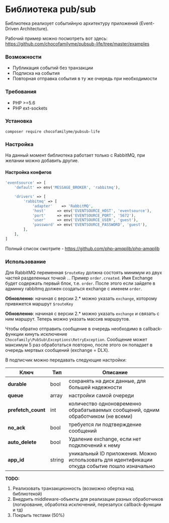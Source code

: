 # Библиотека pub/sub

Библиотека реализует событийную архитектуру приложений (Event-Driven Architecture).

Рабочий пример можно посмотреть вот здесь: https://github.com/chocofamilyme/pubsub-life/tree/master/examples

### Возможности
- Публикация событий без транзакции
- Подписка на события
- Повторная отправка события в ту же очередь при необходимости

### Требования
- PHP >=5.6
- PHP ext-sockets

### Установка
```
composer require chocofamilyme/pubsub-life
```

### Настройка

На данный момент библиотека работает только с RabbitMQ, при желании можно добавить другие.

#### Настройка конфигов
```php
'eventsource' => [
    'default' => env('MESSAGE_BROKER', 'rabbitmq'),

    'drivers' => [
        'rabbitmq' => [
            'adapter'    => 'RabbitMQ',
            'host'     => env('EVENTSOURCE_HOST', 'eventsource'),
            'port'     => env('EVENTSOURCE_PORT', '5672'),
            'user'     => env('EVENTSOURCE_USER', 'guest'),
            'password' => env('EVENTSOURCE_PASSWORD', 'guest'),
        ],
    ],
]
```

Полный список смотрите - https://github.com/php-amqplib/php-amqplib

### Использование

Для RabbitMQ переменная `$routeKey` должна состоять минимум из двух частей разделенных точкой `.`. Пример `order.created`. Имя Exchange будет содержать первый блок, т.е. `order`. После этого если зайдете в админку rabbitmq должен создаться exchange с именем `order`.

**Обновленно**: начиная с версии 2.* можно указать `exchange`, которому привяжется маршрут `$routeKey`

**Обновленно**: начиная с версии 2.* можно указать `exchange` и связать с ним маршрут. Теперь можно указать массив  маршрутов.

Чтобы обратно отправить сообщение в очередь необходимо в callback-функции кинуть исключение `Chocofamily\PubSub\Exceptions\RetryException`. Сообщение может максимум 5 раз обработаться повторно, после этого он попадает в очередь мертвых сообщений (exchange = DLX).

В подписчик можно передавать следующие настройки:

 | Ключ | Тип | Описание |
 |--|--|--|
 | **durable** | bool | сохранять на диск данные, для большей надежности |
 | **queue** | array | настройки самой очереди |
 | **prefetch_count** | int | количество одноновременно обрабатываемых сообщений, одним обработчиком (не всеми) |
 | **no_ack** | bool | требуется ли подтверждение сообщений |
 | **auto_delete** | bool | Удаление exchange, если нет подключений к нему |
 | **app_id** | string | уникальный ID приложения. Можно использовать для идентификации откуда событие пошло изначально |

**TODO:**

 1. Реализовать транзакционность (возможно обертка над библиотекой)
 2. Внедрить middleware-объекты для реализации разных обработчиков (логирование, обработка исключений, перезапуск callback-функции и тд)
 3. Покрыть тестами (50%)
